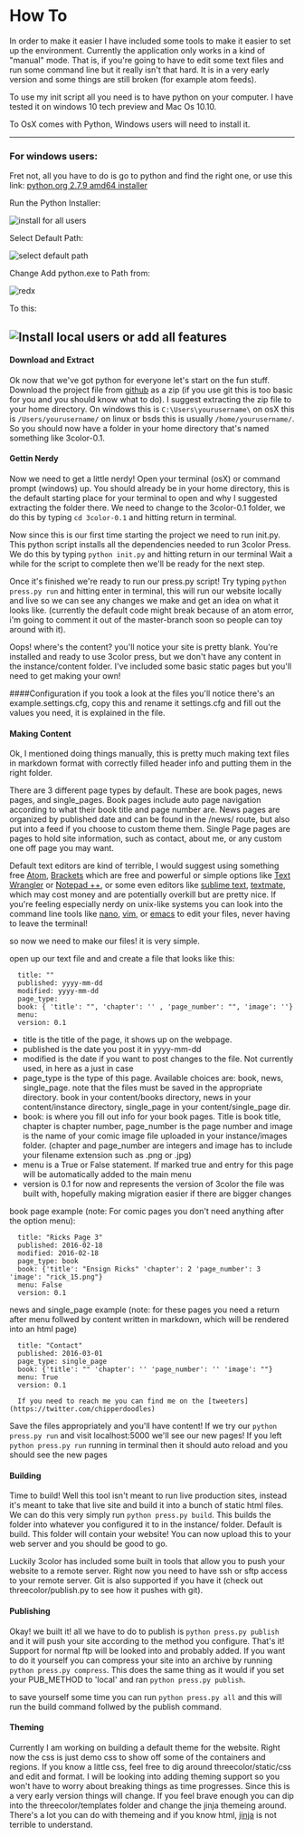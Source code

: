 # How To

In order to make it easier I have included some tools to make it easier to set up the environment.
Currently the application only works in a kind of "manual" mode. That is, if you're going to have to edit some text files and run some command line but it really isn't that hard. It is in a very early version and some things are still broken (for example atom feeds).

To use my init script all you need is to have python on your computer. I have tested it on windows 10 tech preview and Mac Os 10.10.

To OsX comes with Python, Windows users will need to install it.

---
### For windows users:

Fret not, all you have to do is go to python and find the right one, or use this link:
[python.org 2.7.9 amd64 installer](https://www.python.org/ftp/python/2.7.9/python-2.7.9.amd64.msi)

Run the Python Installer:

![install for all users](/images/windowspy1.png)

Select Default Path:

![select default path](/images/windowspy2.png)

Change Add python.exe to Path from:

![redx](/images/windowspy3.png)

To this:

![Install local users or add all features](/images/windowspy4.png)
---

#### Download and Extract

Ok now that we've got python for everyone let's start on the fun stuff. Download the project file from [github](https://github.com/chipperdoodles/3color) as a zip (if you use git this is too basic for you and you should know what to do). I suggest extracting the zip file to your home directory. On windows this is `C:\Users\yourusername\` on osX this is `/Users/yourusername/` on linux or bsds this is usually `/home/yourusername/`. So you should now have a folder in your home directory that's named something like 3color-0.1.

#### Gettin Nerdy  
Now we need to get a little nerdy!
Open your terminal (osX) or command prompt (windows) up. You should already be in your home directory, this is the default starting place for your terminal to open and why I suggested extracting the folder there. We need to change to the 3color-0.1 folder, we do this by typing `cd 3color-0.1` and hitting return in terminal.

Now since this is our first time starting the project we need to run init.py. This python script installs all the dependencies needed to run 3color Press. We do this by typing `python init.py` and hitting return in our terminal Wait a while for the script to complete then we'll be ready for the next step.

Once it's finished we're ready to run our press.py script! Try typing `python press.py run` and hitting enter in terminal, this will run our website locally and live so we can see any changes we make and get an idea on what it looks like. (currently the default code might break because of an atom error, i'm going to comment it out of the master-branch soon so people can toy around with it).

Oops! where's the content? you'll notice your site is pretty blank. You're installed and ready to use 3color press, but we don't have any content in the instance/content folder. I've included some basic static pages but you'll need to get making your own!

####Configuration
if you took a look at the files you'll notice there's an example.settings.cfg, copy this and rename it settings.cfg and fill out the values you need, it is explained in the file.

#### Making Content
Ok, I mentioned doing things manually, this is pretty much making text files in markdown format with correctly filled header info and putting them in the right folder.

There are 3 different page types by default. These are book pages, news pages, and single_pages. Book pages include auto page navigation according to what their book title and page number are. News pages are organized by published date and can be found in the /news/ route, but also put into a feed if you choose to custom theme them. Single Page pages are pages to hold site information, such as contact, about me, or any custom one off page you may want.

Default text editors are kind of terrible, I would suggest using something free [Atom](https://atom.io/), [Brackets](http://brackets.io/) which are free and powerful or simple options like [Text Wrangler](http://www.barebones.com/products/textwrangler/download.html) or [Notepad ++](http://notepad-plus-plus.org/), or some even editors like [sublime text](http://macromates.com/), [textmate](http://macromates.com/), which may cost money and are potentially overkill but are pretty nice. If you're feeling especially nerdy on unix-like systems you can look into the command line tools like [nano](http://www.nano-editor.org/), [vim](http://www.vim.org/), or [emacs](https://www.gnu.org/software/emacs/) to edit your files, never having to leave the terminal!

so now we need to make our files! it is very simple.

open up our text file and and create a file that looks like this:


      title: ""
      published: yyyy-mm-dd
      modified: yyyy-mm-dd
      page_type:
      book: { 'title': "", 'chapter': '' , 'page_number': "", 'image': ''}
      menu:
      version: 0.1


* title is the title of the page, it shows up on the webpage.
* published is the date you post it in yyyy-mm-dd
* modified is the date if you want to post changes to the file. Not currently used, in here as a just in case
* page_type is the type of this page. Available choices are: book, news, single_page. note that the files must be saved in the appropriate directory. book in your content/books directory, news in your content/instance directory, single_page in your content/single_page dir.
* book: is where you fill out info for your book pages. Title is book title, chapter is chapter number, page_number is the page number and image is the name of your comic image file uploaded in your instance/images folder. (chapter and page_number are integers and image has to include your filename extension such as .png or .jpg)
* menu is a True or False statement. If marked true and entry for this page will be automatically added to the main menu
* version is 0.1 for now and represents the version of 3color the file was built with, hopefully making migration easier if there are bigger changes

book page example (note: For comic pages you don't need anything after the option menu):


      title: "Ricks Page 3"
      published: 2016-02-18
      modified: 2016-02-18
      page_type: book
      book: {'title': "Ensign Ricks" 'chapter': 2 'page_number': 3 'image': "rick_15.png"}
      menu: False
      version: 0.1


news and single_page example (note: for these pages you need a return after menu follwed by content written in markdown, which will be rendered into an html page)


      title: "Contact"
      published: 2016-03-01
      page_type: single_page
      book: {'title': "" 'chapter': '' 'page_number': '' 'image': ""}
      menu: True
      version: 0.1

      If you need to reach me you can find me on the [tweeters](https://twitter.com/chipperdoodles)

Save the files appropriately and you'll have content! If we try our `python press.py run` and visit localhost:5000 we'll see our new pages!
If you left `python press.py run` running in terminal then it should auto reload and you should see the new pages


#### Building

Time to build! Well this tool isn't meant to run live production sites, instead it's meant to take that live site and build it into a bunch of static html files. We can do this very simply run `python press.py build`. This builds the folder into whatever you configured it to in the instance/ folder. Default is build. This folder will contain your website! You can now upload this to your web server and you should be good to go.

Luckily 3color has included some built in tools that allow you to push your website to a remote server. Right now you need to have ssh or sftp access to your remote server. Git is also supported if you have it (check out threecolor/publish.py to see how it pushes with git).

#### Publishing

Okay! we built it! all we have to do to publish is `python press.py publish` and it will push your site according to the method you configure. That's it! Support for normal ftp will be looked into and probably added. If you want to do it yourself you can compress your site into an archive by running `python press.py compress`. This does the same thing as it would if you set your PUB_METHOD to 'local' and ran `python press.py publish`.

to save yourself some time you can run `python press.py all` and this will run the build command follwed by the publish command.

#### Theming

Currently I am working on building a default theme for the website. Right now the css is just demo css to show off some of the containers and regions. If you know a little css, feel free to dig around threecolor/static/css and edit and format. I will be looking into adding theming support so you won't have to worry about breaking things as time progresses. Since this is a very early version things will change. If you feel brave enough you can dip into the threecolor/templates folder and change the jinja themeing around. There's a lot you can do with themeing and if you know html, [jinja](http://jinja.pocoo.org/) is not terrible to understand.
